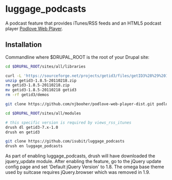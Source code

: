# luggage_podcasts

A podcast feature that provides iTunes/RSS feeds and an HTML5 podcast player [Podlove Web Player](http://podlove.org/podlove-web-player/).

## Installation

Commandline where $DRUPAL_ROOT is the root of your Drupal site:

```bash
cd $DRUPAL_ROOT/sites/all/libraries

curl -L 'https://sourceforge.net/projects/getid3/files/getID3%28%29%201.x/1.8.5/getid3-1.8.5-20110218.zip' > getid3-1.8.5-20110218.zip
unzip getid3-1.8.5-20110218.zip
rm getid3-1.8.5-20110218.zip
mv getid3-1.8.5-20110218 getid3
rm -rf getid3/demos

git clone https://github.com/njbooher/podlove-web-player-dist.git podlove-web-player

cd $DRUPAL_ROOT/sites/all/modules

# this specific version is required by views_rss_itunes
drush dl getid3-7.x-1.0
drush en getid3

git clone https://github.com/isubit/luggage_podcasts
drush en luggage_podcasts
```

As part of enabling luggage_podcasts, drush will have downloaded the jquery_update module. After enabling the feature, go to the jQuery update config page and set 'Default jQuery Version' to 1.8. The omega base theme used by suitcase requires jQuery.browser which was removed in 1.9.